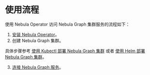 # 使用流程

使用 Nebula Operator 访问 Nebula Graph 集群服务的流程如下：

1. [安装 Nebula Operator](2.deploy-nebula-operator.md)。
2. 创建 Nebula Graph 集群。
   
  具体步骤参考 [使用 Kubectl 部署 Nebula Graph 集群](3.deploy-nebula-graph-cluster/3.1create-cluster-with-kubectl.md) 或者 [使用 Helm 部署 Nebula Graph 集群](3.deploy-nebula-graph-cluster/3.2create-cluster-with-helm.md)。
  
3. [连接 Nebula Graph 服务](4.connect-to-nebula-graph-service.md)。
